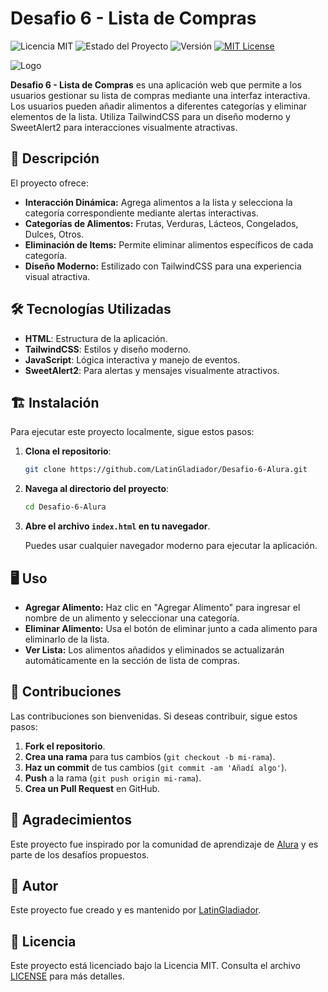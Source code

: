 # Desafio 6 - Lista de Compras

![Licencia MIT](https://img.shields.io/badge/licencia-MIT-blue.svg)
![Estado del Proyecto](https://img.shields.io/badge/estado-finalizado-green.svg)
![Versión](https://img.shields.io/badge/versión-1.0.0-brightgreen.svg)
[![MIT License](https://img.shields.io/badge/License-MIT-yellow.svg)](https://opensource.org/licenses/MIT)

![Logo](https://d335luupugsy2.cloudfront.net/cms/files/10224/1722974906/$2rp7nct8hor)

**Desafio 6 - Lista de Compras** es una aplicación web que permite a los usuarios gestionar su lista de compras mediante una interfaz interactiva. Los usuarios pueden añadir alimentos a diferentes categorías y eliminar elementos de la lista. Utiliza TailwindCSS para un diseño moderno y SweetAlert2 para interacciones visualmente atractivas.

## 🚀 Descripción

El proyecto ofrece:

- **Interacción Dinámica:** Agrega alimentos a la lista y selecciona la categoría correspondiente mediante alertas interactivas.
- **Categorías de Alimentos:** Frutas, Verduras, Lácteos, Congelados, Dulces, Otros.
- **Eliminación de Items:** Permite eliminar alimentos específicos de cada categoría.
- **Diseño Moderno:** Estilizado con TailwindCSS para una experiencia visual atractiva.

## 🛠️ Tecnologías Utilizadas

- **HTML**: Estructura de la aplicación.
- **TailwindCSS**: Estilos y diseño moderno.
- **JavaScript**: Lógica interactiva y manejo de eventos.
- **SweetAlert2**: Para alertas y mensajes visualmente atractivos.

## 🏗️ Instalación

Para ejecutar este proyecto localmente, sigue estos pasos:

1. **Clona el repositorio**:

    ```bash
    git clone https://github.com/LatinGladiador/Desafio-6-Alura.git
    ```

2. **Navega al directorio del proyecto**:

    ```bash
    cd Desafio-6-Alura
    ```

3. **Abre el archivo `index.html` en tu navegador**.

    Puedes usar cualquier navegador moderno para ejecutar la aplicación.

## 🖥️ Uso

- **Agregar Alimento:** Haz clic en "Agregar Alimento" para ingresar el nombre de un alimento y seleccionar una categoría.
- **Eliminar Alimento:** Usa el botón de eliminar junto a cada alimento para eliminarlo de la lista.
- **Ver Lista:** Los alimentos añadidos y eliminados se actualizarán automáticamente en la sección de lista de compras.

## 🤝 Contribuciones

Las contribuciones son bienvenidas. Si deseas contribuir, sigue estos pasos:

1. **Fork el repositorio**.
2. **Crea una rama** para tus cambios (`git checkout -b mi-rama`).
3. **Haz un commit** de tus cambios (`git commit -am 'Añadí algo'`).
4. **Push** a la rama (`git push origin mi-rama`).
5. **Crea un Pull Request** en GitHub.

## 🙏 Agradecimientos

Este proyecto fue inspirado por la comunidad de aprendizaje de [Alura](https://www.alura.com.br/) y es parte de los desafíos propuestos.

## 👤 Autor

Este proyecto fue creado y es mantenido por [LatinGladiador](https://github.com/LatinGladiador).

## 📜 Licencia

Este proyecto está licenciado bajo la Licencia MIT. Consulta el archivo [LICENSE](LICENSE) para más detalles.
